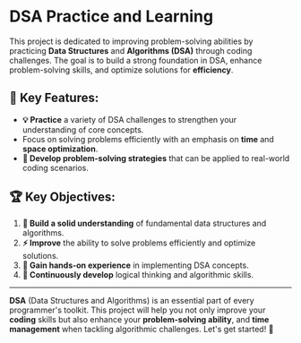 # DSA Practice and Learning

This project is dedicated to improving problem-solving abilities by practicing **Data Structures** and **Algorithms (DSA)** through coding challenges. The goal is to build a strong foundation in DSA, enhance problem-solving skills, and optimize solutions for **efficiency**.

## 🎯 **Key Features:**
- **💡 Practice** a variety of DSA challenges to strengthen your understanding of core concepts.
- Focus on solving problems efficiently with an emphasis on **time** and **space optimization**.
- **🔧 Develop problem-solving strategies** that can be applied to real-world coding scenarios.

## 🏆 **Key Objectives:**
1. **🔹 Build a solid understanding** of fundamental data structures and algorithms.
2. **⚡ Improve** the ability to solve problems efficiently and optimize solutions.
3. **🚀 Gain hands-on experience** in implementing DSA concepts.
4. **💭 Continuously develop** logical thinking and algorithmic skills.

---

**DSA** (Data Structures and Algorithms) is an essential part of every programmer's toolkit. This project will help you not only improve your **coding** skills but also enhance your **problem-solving ability**, and **time management** when tackling algorithmic challenges. Let's get started! 🚀


